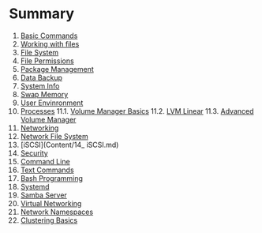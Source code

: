 # Summary
01. [Basic Commands](Content/01_Basic_Commands.md)
02. [Working with files](Content/02_Working_with_file.md)
03. [File System](Content/03_filesytem.md)
04. [File Permissions](Content/04_File_Permissions.md)
05. [Package Management](Content/05_Package_Management.mdd)
06. [Data Backup](Content/06_Data_backup.md)
07. [System Info](Content/07_System_Information.md)
08. [Swap Memory](Content/08_Linux_Swap_Memory.md)
09. [User Envinronment](Content/09_User_Environment.md)
10. [Processes](Content/10_Processes.md)
11.1. [Volume Manager Basics](/Content/11_1_Logical_Volume_Manager.md)
11.2. [LVM Linear](Content/11_2_LVM_linear_striped.md)
11.3. [Advanced Volume Manager](Content/11_3_LVM_Advance.md)
12. [Networking](Content/12_Basic_Networking.md)
13. [Network File System](Content/13_Network_Files_System.md)
14. [iSCSI](Content/14_ iSCSI.md)
15. [Security](Content/15_Sercurity.md)
16. [Command Line](Content/16_Commands_line.md)
17. [Text Commands](Content/17_Text_Commands.md)
18. [Bash Programming](Content/18_Bash_Programming.md)
19. [Systemd](Content/19_Systemd.md)
20. [Samba Server](Content/20_Samba_Server.md)
21. [Virtual Networking](Content/21_Virtual_Networking.md)
22. [Network Namespaces](Content/22_Network_Namespaces.md)
23. [Clustering Basics](Content/23_Cluster_Basics.md)
